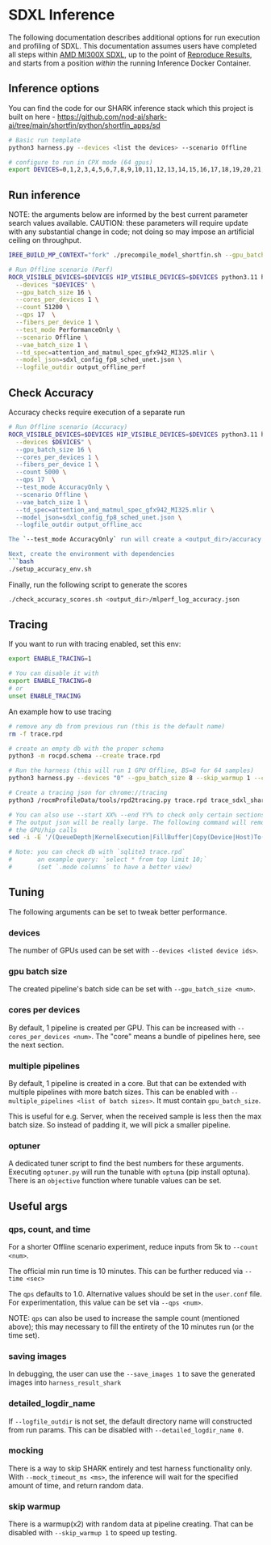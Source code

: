 # SDXL Inference
The following documentation describes additional options for run execution and profiling of SDXL. This documentation assumes users have completed all steps within [AMD MI300X SDXL](../README.md), up to the point of [Reproduce Results](../README.md#reproduce-results), and starts from a position _within_ the running Inference Docker Container.

## Inference options
You can find the code for our SHARK inference stack which this project is built on here - https://github.com/nod-ai/shark-ai/tree/main/shortfin/python/shortfin_apps/sd

```bash
# Basic run template
python3 harness.py --devices <list the devices> --scenario Offline

# configure to run in CPX mode (64 gpus)
export DEVICES=0,1,2,3,4,5,6,7,8,9,10,11,12,13,14,15,16,17,18,19,20,21,22,23,24,25,26,27,28,29,30,31,32,33,34,35,36,37,38,39,40,41,42,43,44,45,46,47,48,49,50,51,52,53,54,55,56,57,58,59,60,61,62,63
```

## Run inference
NOTE: the arguments below are informed by the best current parameter search values available. CAUTION: these parameters will require update with any substantial change in code; not doing so may impose an artificial ceiling on throughput.


```bash
IREE_BUILD_MP_CONTEXT="fork" ./precompile_model_shortfin.sh --gpu_batch_size 1 --td_spec attention_and_matmul_spec_gfx942_MI325.mlir --model_json sdxl_config_fp8_sched_unet_all.json

# Run Offline scenario (Perf)
ROCR_VISIBLE_DEVICES=$DEVICES HIP_VISIBLE_DEVICES=$DEVICES python3.11 harness.py \
  --devices "$DEVICES" \
  --gpu_batch_size 16 \
  --cores_per_devices 1 \
  --count 51200 \
  --qps 17  \
  --fibers_per_device 1 \
  --test_mode PerformanceOnly \
  --scenario Offline \
  --vae_batch_size 1 \
  --td_spec=attention_and_matmul_spec_gfx942_MI325.mlir \
  --model_json=sdxl_config_fp8_sched_unet.json \
  --logfile_outdir output_offline_perf
```

## Check Accuracy
Accuracy checks require execution of a separate run
```bash
# Run Offline scenario (Accuracy)
ROCR_VISIBLE_DEVICES=$DEVICES HIP_VISIBLE_DEVICES=$DEVICES python3.11 harness.py \
  --devices $DEVICES" \
  --gpu_batch_size 16 \
  --cores_per_devices 1 \
  --fibers_per_device 1 \
  --count 5000 \
  --qps 17  \
  --test_mode AccuracyOnly \
  --scenario Offline \
  --vae_batch_size 1 \
  --td_spec=attention_and_matmul_spec_gfx942_MI325.mlir \
  --model_json=sdxl_config_fp8_sched_unet.json \
  --logfile_outdir output_offline_acc

The `--test_mode AccuracyOnly` run will create a <output_dir>/accuracy.json. (It should be ~30Gb)

Next, create the environment with dependencies
```bash
./setup_accuracy_env.sh
```

Finally, run the following script to generate the scores
```bash
./check_accuracy_scores.sh <output_dir>/mlperf_log_accuracy.json
```

## Tracing
If you want to run with tracing enabled, set this env:
```bash
export ENABLE_TRACING=1

# You can disable it with
export ENABLE_TRACING=0
# or
unset ENABLE_TRACING
```

An example how to use tracing
```bash
# remove any db from previous run (this is the default name)
rm -f trace.rpd

# create an empty db with the proper schema
python3 -m rocpd.schema --create trace.rpd

# Run the harness (this will run 1 GPU Offline, BS=8 for 64 samples)
python3 harness.py --devices "0" --gpu_batch_size 8 --skip_warmup 1 --count 64 --time 1

# Create a tracing json for chrome://tracing
python3 /rocmProfileData/tools/rpd2tracing.py trace.rpd trace_sdxl_shark.json

# You can also use --start XX% --end YY% to check only certain sections
# The output json will be really large. The following command will remove
# the GPU/hip calls
sed -i -E '/(QueueDepth|KernelExecution|FillBuffer|Copy(Device|Host)To(Device|Host)|writeRows|hcc_activity_callback|hip[A-Za-z]+|\"ph\"\:\"s\"|\"bp\"\:\"e\")/d'  trace_sdxl_shark.json

# Note: you can check db with `sqlite3 trace.rpd`
#       an example query: `select * from top limit 10;`
#       (set `.mode columns` to have a better view)
```

## Tuning

The following arguments can be set to tweak better performance.

### devices

The number of GPUs used can be set with `--devices <listed device ids>`.

### gpu batch size

The created pipeline's batch side can be set with `--gpu_batch_size <num>`.

### cores per devices

By default, 1 pipeline is created per GPU. This can be increased with `--cores_per_devices <num>`.
The "core" means a bundle of pipelines here, see the next section.

### multiple pipelines

By default, 1 pipeline is created in a core. But that can be extended with multiple pipelines with more batch sizes. This can be enabled with `--multiple_pipelines <list of batch sizes>`. It must contain `gpu_batch_size`.

This is useful for e.g. Server, when the received sample is less then the max batch size. So instead of padding it, we will pick a smaller pipeline.

### optuner
A dedicated tuner script to find the best numbers for these arguments.
Executing `optuner.py` will run the tunable with `optuna` (pip install optuna).
There is an `objective` function where tunable values can be set.

## Useful args

### qps, count, and time

For a shorter Offline scenario experiment, reduce inputs from 5k to `--count <num>`.

The official min run time is 10 minutes. This can be further reduced via `--time <sec>`

The `qps` defaults to 1.0. Alternative values should be set in the `user.conf` file. For experimentation, this value can be set via `--qps <num>`.

NOTE: `qps` can also be used to increase the sample count (mentioned above); this may necessary to fill the entirety of the 10 minutes run (or the time set).

### saving images

In debugging, the user can use the `--save_images 1` to save the generated images into `harness_result_shark`

### detailed_logdir_name

If `--logfile_outdir` is not set, the default directory name will constructed from run params.
This can be disabled with `--detailed_logdir_name 0`.

### mocking

There is a way to skip SHARK entirely and test harness functionality only. With `--mock_timeout_ms <ms>`, the inference will wait for the specified amount of time, and return random data.

### skip warmup

There is a warmup(x2) with random data at pipeline creating. That can be disabled with `--skip_warmup 1` to speed up testing.
